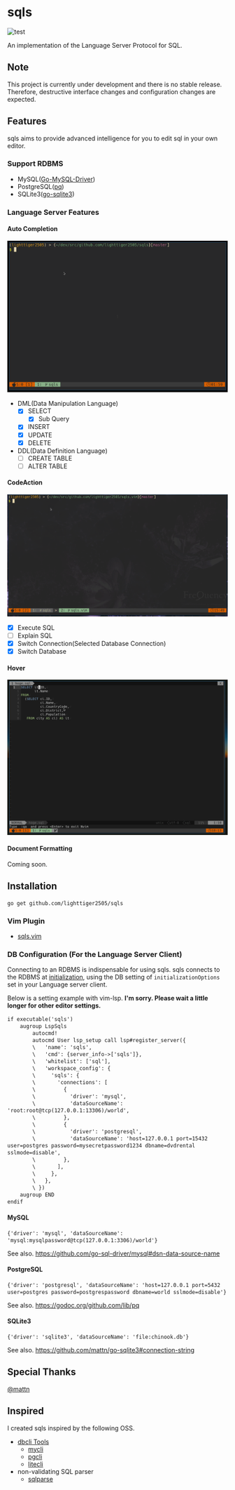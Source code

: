 # sqls

![test](https://github.com/lighttiger2505/sqls/workflows/test/badge.svg)

An implementation of the Language Server Protocol for SQL.

## Note

This project is currently under development and there is no stable release. Therefore, destructive interface changes and configuration changes are expected.

## Features

sqls aims to provide advanced intelligence for you to edit sql in your own editor.

### Support RDBMS

- MySQL([Go-MySQL-Driver](https://github.com/go-sql-driver/mysql))
- PostgreSQL([pq](https://github.com/lib/pq))
- SQLite3([go-sqlite3](https://github.com/mattn/go-sqlite3))

### Language Server Features

#### Auto Completion

![completion](./imgs/sqls-completion.gif)

- DML(Data Manipulation Language)
    - [x] SELECT
        - [x] Sub Query
    - [x] INSERT
    - [x] UPDATE
    - [x] DELETE
- DDL(Data Definition Language)
    - [ ] CREATE TABLE
    - [ ] ALTER TABLE

#### CodeAction

![code_actions](https://github.com/lighttiger2505/sqls.vim/blob/master/imgs/sqls_vim_demo.gif)

- [x] Execute SQL
- [ ] Explain SQL
- [x] Switch Connection(Selected Database Connection)
- [x] Switch Database

#### Hover

![hover](./imgs/sqls_hover.gif)

#### Document Formatting

Coming soon.

## Installation

```
go get github.com/lighttiger2505/sqls
```

### Vim Plugin

- [sqls.vim](https://github.com/lighttiger2505/sqls.vim)

### DB Configuration (For the Language Server Client)

Connecting to an RDBMS is indispensable for using sqls.
sqls connects to the RDBMS at [initialization](https://microsoft.github.io/language-server-protocol/specifications/specification-current/#initialize), using the DB setting of `initializationOptions` set in your Language server client.

Below is a setting example with vim-lsp.
**I'm sorry. Please wait a little longer for other editor settings.**

```vim
if executable('sqls')
    augroup LspSqls
        autocmd!
        autocmd User lsp_setup call lsp#register_server({
        \   'name': 'sqls',
        \   'cmd': {server_info->['sqls']},
        \   'whitelist': ['sql'],
        \   'workspace_config': {
        \     'sqls': {
        \       'connections': [
        \         {
        \           'driver': 'mysql',
        \           'dataSourceName': 'root:root@tcp(127.0.0.1:13306)/world',
        \         },
        \         {
        \           'driver': 'postgresql',
        \           'dataSourceName': 'host=127.0.0.1 port=15432 user=postgres password=mysecretpassword1234 dbname=dvdrental sslmode=disable',
        \         },
        \       ],
        \     },
        \   },
        \ })
    augroup END
endif
```

#### MySQL

```vim
{'driver': 'mysql', 'dataSourceName': 'mysql:mysqlpassword@tcp(127.0.0.1:3306)/world'}
```

See also. https://github.com/go-sql-driver/mysql#dsn-data-source-name

#### PostgreSQL

```vim
{'driver': 'postgresql', 'dataSourceName': 'host=127.0.0.1 port=5432 user=postgres password=postgrespassword dbname=world sslmode=disable'}
```

See also. https://godoc.org/github.com/lib/pq

#### SQLite3

```vim
{'driver': 'sqlite3', 'dataSourceName': 'file:chinook.db'}
```

See also. https://github.com/mattn/go-sqlite3#connection-string

## Special Thanks

[@mattn](https://github.com/mattn)

## Inspired

I created sqls inspired by the following OSS.

- [dbcli Tools](https://github.com/dbcli)
    - [mycli](https://www.mycli.net/)
    - [pgcli](https://www.pgcli.com/)
    - [litecli](https://litecli.com/)
- non-validating SQL parser
    - [sqlparse](https://github.com/andialbrecht/sqlparse)
